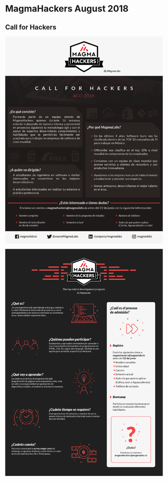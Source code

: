 # MagmaHackers August 2018

## Call for Hackers

![Call for Hackers](imgs/call-2.png)

![Call for Hackers](imgs/call-1.png)